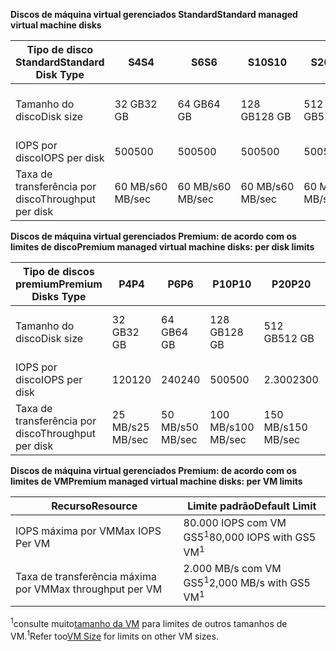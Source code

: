 <span data-ttu-id="8add7-101">**Discos de máquina virtual gerenciados Standard**</span><span class="sxs-lookup"><span data-stu-id="8add7-101">**Standard managed virtual machine disks**</span></span>

| <span data-ttu-id="8add7-102">Tipo de disco Standard</span><span class="sxs-lookup"><span data-stu-id="8add7-102">Standard Disk Type</span></span>  | <span data-ttu-id="8add7-103">S4</span><span class="sxs-lookup"><span data-stu-id="8add7-103">S4</span></span>               | <span data-ttu-id="8add7-104">S6</span><span class="sxs-lookup"><span data-stu-id="8add7-104">S6</span></span>               | <span data-ttu-id="8add7-105">S10</span><span class="sxs-lookup"><span data-stu-id="8add7-105">S10</span></span>              | <span data-ttu-id="8add7-106">S20</span><span class="sxs-lookup"><span data-stu-id="8add7-106">S20</span></span>              | <span data-ttu-id="8add7-107">S30</span><span class="sxs-lookup"><span data-stu-id="8add7-107">S30</span></span>              | <span data-ttu-id="8add7-108">S40</span><span class="sxs-lookup"><span data-stu-id="8add7-108">S40</span></span>              | <span data-ttu-id="8add7-109">S50</span><span class="sxs-lookup"><span data-stu-id="8add7-109">S50</span></span>              | 
|---------------------|---------------------|---------------------|------------------|------------------|------------------|------------------|------------------| 
| <span data-ttu-id="8add7-110">Tamanho do disco</span><span class="sxs-lookup"><span data-stu-id="8add7-110">Disk size</span></span>           | <span data-ttu-id="8add7-111">32 GB</span><span class="sxs-lookup"><span data-stu-id="8add7-111">32 GB</span></span>            | <span data-ttu-id="8add7-112">64 GB</span><span class="sxs-lookup"><span data-stu-id="8add7-112">64 GB</span></span>            | <span data-ttu-id="8add7-113">128 GB</span><span class="sxs-lookup"><span data-stu-id="8add7-113">128 GB</span></span>           | <span data-ttu-id="8add7-114">512 GB</span><span class="sxs-lookup"><span data-stu-id="8add7-114">512 GB</span></span>           | <span data-ttu-id="8add7-115">1024 GB (1 TB)</span><span class="sxs-lookup"><span data-stu-id="8add7-115">1024 GB (1 TB)</span></span>   | <span data-ttu-id="8add7-116">2048 GB (2TB)</span><span class="sxs-lookup"><span data-stu-id="8add7-116">2048 GB (2TB)</span></span>    | <span data-ttu-id="8add7-117">4095 GB (4 TB)</span><span class="sxs-lookup"><span data-stu-id="8add7-117">4095 GB (4 TB)</span></span>   | 
| <span data-ttu-id="8add7-118">IOPS por disco</span><span class="sxs-lookup"><span data-stu-id="8add7-118">IOPS per disk</span></span>       | <span data-ttu-id="8add7-119">500</span><span class="sxs-lookup"><span data-stu-id="8add7-119">500</span></span>              | <span data-ttu-id="8add7-120">500</span><span class="sxs-lookup"><span data-stu-id="8add7-120">500</span></span>              | <span data-ttu-id="8add7-121">500</span><span class="sxs-lookup"><span data-stu-id="8add7-121">500</span></span>              | <span data-ttu-id="8add7-122">500</span><span class="sxs-lookup"><span data-stu-id="8add7-122">500</span></span>              | <span data-ttu-id="8add7-123">500</span><span class="sxs-lookup"><span data-stu-id="8add7-123">500</span></span>              | <span data-ttu-id="8add7-124">500</span><span class="sxs-lookup"><span data-stu-id="8add7-124">500</span></span>             | <span data-ttu-id="8add7-125">500</span><span class="sxs-lookup"><span data-stu-id="8add7-125">500</span></span>              | 
| <span data-ttu-id="8add7-126">Taxa de transferência por disco</span><span class="sxs-lookup"><span data-stu-id="8add7-126">Throughput per disk</span></span> | <span data-ttu-id="8add7-127">60 MB/s</span><span class="sxs-lookup"><span data-stu-id="8add7-127">60 MB/sec</span></span> | <span data-ttu-id="8add7-128">60 MB/s</span><span class="sxs-lookup"><span data-stu-id="8add7-128">60 MB/sec</span></span> | <span data-ttu-id="8add7-129">60 MB/s</span><span class="sxs-lookup"><span data-stu-id="8add7-129">60 MB/sec</span></span> | <span data-ttu-id="8add7-130">60 MB/s</span><span class="sxs-lookup"><span data-stu-id="8add7-130">60 MB/sec</span></span> | <span data-ttu-id="8add7-131">60 MB/s</span><span class="sxs-lookup"><span data-stu-id="8add7-131">60 MB/sec</span></span> | <span data-ttu-id="8add7-132">60 MB/s</span><span class="sxs-lookup"><span data-stu-id="8add7-132">60 MB/sec</span></span> | <span data-ttu-id="8add7-133">60 MB/s</span><span class="sxs-lookup"><span data-stu-id="8add7-133">60 MB/sec</span></span> | 

<span data-ttu-id="8add7-134">**Discos de máquina virtual gerenciados Premium: de acordo com os limites de disco**</span><span class="sxs-lookup"><span data-stu-id="8add7-134">**Premium managed virtual machine disks: per disk limits**</span></span>

| <span data-ttu-id="8add7-135">Tipo de discos premium</span><span class="sxs-lookup"><span data-stu-id="8add7-135">Premium Disks Type</span></span>  | <span data-ttu-id="8add7-136">P4</span><span class="sxs-lookup"><span data-stu-id="8add7-136">P4</span></span>    | <span data-ttu-id="8add7-137">P6</span><span class="sxs-lookup"><span data-stu-id="8add7-137">P6</span></span>    | <span data-ttu-id="8add7-138">P10</span><span class="sxs-lookup"><span data-stu-id="8add7-138">P10</span></span>   | <span data-ttu-id="8add7-139">P20</span><span class="sxs-lookup"><span data-stu-id="8add7-139">P20</span></span>   | <span data-ttu-id="8add7-140">P30</span><span class="sxs-lookup"><span data-stu-id="8add7-140">P30</span></span>   | <span data-ttu-id="8add7-141">P40</span><span class="sxs-lookup"><span data-stu-id="8add7-141">P40</span></span>   | <span data-ttu-id="8add7-142">P50</span><span class="sxs-lookup"><span data-stu-id="8add7-142">P50</span></span>   | 
|---------------------|-------|-------|-------|-------|-------|-------|-------|
| <span data-ttu-id="8add7-143">Tamanho do disco</span><span class="sxs-lookup"><span data-stu-id="8add7-143">Disk size</span></span>           | <span data-ttu-id="8add7-144">32 GB</span><span class="sxs-lookup"><span data-stu-id="8add7-144">32 GB</span></span> | <span data-ttu-id="8add7-145">64 GB</span><span class="sxs-lookup"><span data-stu-id="8add7-145">64 GB</span></span> | <span data-ttu-id="8add7-146">128 GB</span><span class="sxs-lookup"><span data-stu-id="8add7-146">128 GB</span></span>| <span data-ttu-id="8add7-147">512 GB</span><span class="sxs-lookup"><span data-stu-id="8add7-147">512 GB</span></span>            | <span data-ttu-id="8add7-148">1024 GB (1 TB)</span><span class="sxs-lookup"><span data-stu-id="8add7-148">1024 GB (1 TB)</span></span>    | <span data-ttu-id="8add7-149">2048 GB (2 TB)</span><span class="sxs-lookup"><span data-stu-id="8add7-149">2048 GB (2 TB)</span></span>    | <span data-ttu-id="8add7-150">4095 GB (4 TB)</span><span class="sxs-lookup"><span data-stu-id="8add7-150">4095 GB (4 TB)</span></span>    | 
| <span data-ttu-id="8add7-151">IOPS por disco</span><span class="sxs-lookup"><span data-stu-id="8add7-151">IOPS per disk</span></span>       | <span data-ttu-id="8add7-152">120</span><span class="sxs-lookup"><span data-stu-id="8add7-152">120</span></span>   | <span data-ttu-id="8add7-153">240</span><span class="sxs-lookup"><span data-stu-id="8add7-153">240</span></span>   | <span data-ttu-id="8add7-154">500</span><span class="sxs-lookup"><span data-stu-id="8add7-154">500</span></span>   | <span data-ttu-id="8add7-155">2.300</span><span class="sxs-lookup"><span data-stu-id="8add7-155">2300</span></span>              | <span data-ttu-id="8add7-156">5.000</span><span class="sxs-lookup"><span data-stu-id="8add7-156">5000</span></span>              | <span data-ttu-id="8add7-157">7500</span><span class="sxs-lookup"><span data-stu-id="8add7-157">7500</span></span>              | <span data-ttu-id="8add7-158">7500</span><span class="sxs-lookup"><span data-stu-id="8add7-158">7500</span></span>              | 
| <span data-ttu-id="8add7-159">Taxa de transferência por disco</span><span class="sxs-lookup"><span data-stu-id="8add7-159">Throughput per disk</span></span> | <span data-ttu-id="8add7-160">25 MB/s</span><span class="sxs-lookup"><span data-stu-id="8add7-160">25 MB/sec</span></span> | <span data-ttu-id="8add7-161">50 MB/s</span><span class="sxs-lookup"><span data-stu-id="8add7-161">50 MB/sec</span></span>  | <span data-ttu-id="8add7-162">100 MB/s</span><span class="sxs-lookup"><span data-stu-id="8add7-162">100 MB/sec</span></span> | <span data-ttu-id="8add7-163">150 MB/s</span><span class="sxs-lookup"><span data-stu-id="8add7-163">150 MB/sec</span></span> | <span data-ttu-id="8add7-164">200 MB/s</span><span class="sxs-lookup"><span data-stu-id="8add7-164">200 MB/sec</span></span> | <span data-ttu-id="8add7-165">250 MB/s</span><span class="sxs-lookup"><span data-stu-id="8add7-165">250 MB/sec</span></span> | <span data-ttu-id="8add7-166">250 MB/s</span><span class="sxs-lookup"><span data-stu-id="8add7-166">250 MB/sec</span></span> |

<span data-ttu-id="8add7-167">**Discos de máquina virtual gerenciados Premium: de acordo com os limites de VM**</span><span class="sxs-lookup"><span data-stu-id="8add7-167">**Premium managed virtual machine disks: per VM limits**</span></span>

| <span data-ttu-id="8add7-168">Recurso</span><span class="sxs-lookup"><span data-stu-id="8add7-168">Resource</span></span> | <span data-ttu-id="8add7-169">Limite padrão</span><span class="sxs-lookup"><span data-stu-id="8add7-169">Default Limit</span></span> |
| --- | --- |
| <span data-ttu-id="8add7-170">IOPS máxima por VM</span><span class="sxs-lookup"><span data-stu-id="8add7-170">Max IOPS Per VM</span></span> |<span data-ttu-id="8add7-171">80.000 IOPS com VM GS5<sup>1</sup></span><span class="sxs-lookup"><span data-stu-id="8add7-171">80,000 IOPS with GS5 VM<sup>1</sup></span></span> |
| <span data-ttu-id="8add7-172">Taxa de transferência máxima por VM</span><span class="sxs-lookup"><span data-stu-id="8add7-172">Max throughput per VM</span></span> |<span data-ttu-id="8add7-173">2.000 MB/s com VM GS5<sup>1</sup></span><span class="sxs-lookup"><span data-stu-id="8add7-173">2,000 MB/s with GS5 VM<sup>1</sup></span></span> |

<span data-ttu-id="8add7-174"><sup>1</sup>consulte muito[tamanho da VM](../articles/virtual-machines/linux/sizes.md?toc=%2fazure%2fvirtual-machines%2flinux%2ftoc.json) para limites de outros tamanhos de VM.</span><span class="sxs-lookup"><span data-stu-id="8add7-174"><sup>1</sup>Refer too[VM Size](../articles/virtual-machines/linux/sizes.md?toc=%2fazure%2fvirtual-machines%2flinux%2ftoc.json) for limits on other VM sizes.</span></span> 
